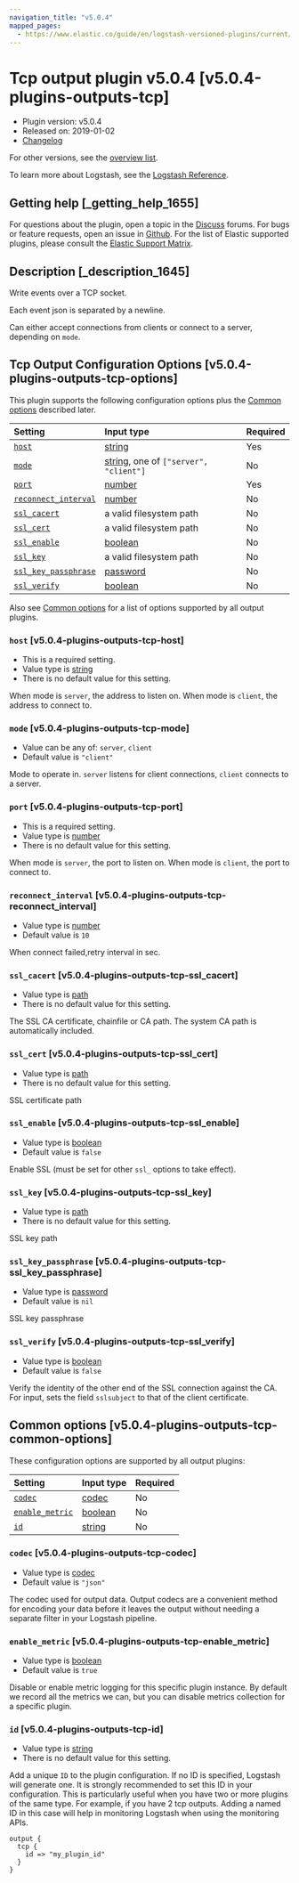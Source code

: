 ```yaml
---
navigation_title: "v5.0.4"
mapped_pages:
  - https://www.elastic.co/guide/en/logstash-versioned-plugins/current/v5.0.4-plugins-outputs-tcp.html
---
```


# Tcp output plugin v5.0.4 [v5.0.4-plugins-outputs-tcp]

* Plugin version: v5.0.4
* Released on: 2019-01-02
* [Changelog](https://github.com/logstash-plugins/logstash-output-tcp/blob/v5.0.4/CHANGELOG.md)

For other versions, see the [overview list](output-tcp-index.md).

To learn more about Logstash, see the [Logstash Reference](https://www.elastic.co/guide/en/logstash/current/index.html).

## Getting help [_getting_help_1655]

For questions about the plugin, open a topic in the [Discuss](http://discuss.elastic.co) forums. For bugs or feature requests, open an issue in [Github](https://github.com/logstash-plugins/logstash-output-tcp). For the list of Elastic supported plugins, please consult the [Elastic Support Matrix](https://www.elastic.co/support/matrix#matrix_logstash_plugins).

## Description [_description_1645]

Write events over a TCP socket.

Each event json is separated by a newline.

Can either accept connections from clients or connect to a server, depending on `mode`.

## Tcp Output Configuration Options [v5.0.4-plugins-outputs-tcp-options]

This plugin supports the following configuration options plus the [Common options](v5-0-4-plugins-outputs-tcp.md#v5.0.4-plugins-outputs-tcp-common-options) described later.

| Setting | Input type | Required |
| :- | :- | :- |
| [`host`](v5-0-4-plugins-outputs-tcp.md#v5.0.4-plugins-outputs-tcp-host) | [string](/lsr/value-types.md#string) | Yes |
| [`mode`](v5-0-4-plugins-outputs-tcp.md#v5.0.4-plugins-outputs-tcp-mode) | [string](/lsr/value-types.md#string), one of `["server", "client"]` | No |
| [`port`](v5-0-4-plugins-outputs-tcp.md#v5.0.4-plugins-outputs-tcp-port) | [number](/lsr/value-types.md#number) | Yes |
| [`reconnect_interval`](v5-0-4-plugins-outputs-tcp.md#v5.0.4-plugins-outputs-tcp-reconnect_interval) | [number](/lsr/value-types.md#number) | No |
| [`ssl_cacert`](v5-0-4-plugins-outputs-tcp.md#v5.0.4-plugins-outputs-tcp-ssl_cacert) | a valid filesystem path | No |
| [`ssl_cert`](v5-0-4-plugins-outputs-tcp.md#v5.0.4-plugins-outputs-tcp-ssl_cert) | a valid filesystem path | No |
| [`ssl_enable`](v5-0-4-plugins-outputs-tcp.md#v5.0.4-plugins-outputs-tcp-ssl_enable) | [boolean](/lsr/value-types.md#boolean) | No |
| [`ssl_key`](v5-0-4-plugins-outputs-tcp.md#v5.0.4-plugins-outputs-tcp-ssl_key) | a valid filesystem path | No |
| [`ssl_key_passphrase`](v5-0-4-plugins-outputs-tcp.md#v5.0.4-plugins-outputs-tcp-ssl_key_passphrase) | [password](/lsr/value-types.md#password) | No |
| [`ssl_verify`](v5-0-4-plugins-outputs-tcp.md#v5.0.4-plugins-outputs-tcp-ssl_verify) | [boolean](/lsr/value-types.md#boolean) | No |

Also see [Common options](v5-0-4-plugins-outputs-tcp.md#v5.0.4-plugins-outputs-tcp-common-options) for a list of options supported by all output plugins.

### `host` [v5.0.4-plugins-outputs-tcp-host]

* This is a required setting.
* Value type is [string](/lsr/value-types.md#string)
* There is no default value for this setting.

When mode is `server`, the address to listen on. When mode is `client`, the address to connect to.

### `mode` [v5.0.4-plugins-outputs-tcp-mode]

* Value can be any of: `server`, `client`
* Default value is `"client"`

Mode to operate in. `server` listens for client connections, `client` connects to a server.

### `port` [v5.0.4-plugins-outputs-tcp-port]

* This is a required setting.
* Value type is [number](/lsr/value-types.md#number)
* There is no default value for this setting.

When mode is `server`, the port to listen on. When mode is `client`, the port to connect to.

### `reconnect_interval` [v5.0.4-plugins-outputs-tcp-reconnect_interval]

* Value type is [number](/lsr/value-types.md#number)
* Default value is `10`

When connect failed,retry interval in sec.

### `ssl_cacert` [v5.0.4-plugins-outputs-tcp-ssl_cacert]

* Value type is [path](/lsr/value-types.md#path)
* There is no default value for this setting.

The SSL CA certificate, chainfile or CA path. The system CA path is automatically included.

### `ssl_cert` [v5.0.4-plugins-outputs-tcp-ssl_cert]

* Value type is [path](/lsr/value-types.md#path)
* There is no default value for this setting.

SSL certificate path

### `ssl_enable` [v5.0.4-plugins-outputs-tcp-ssl_enable]

* Value type is [boolean](/lsr/value-types.md#boolean)
* Default value is `false`

Enable SSL (must be set for other `ssl_` options to take effect).

### `ssl_key` [v5.0.4-plugins-outputs-tcp-ssl_key]

* Value type is [path](/lsr/value-types.md#path)
* There is no default value for this setting.

SSL key path

### `ssl_key_passphrase` [v5.0.4-plugins-outputs-tcp-ssl_key_passphrase]

* Value type is [password](/lsr/value-types.md#password)
* Default value is `nil`

SSL key passphrase

### `ssl_verify` [v5.0.4-plugins-outputs-tcp-ssl_verify]

* Value type is [boolean](/lsr/value-types.md#boolean)
* Default value is `false`

Verify the identity of the other end of the SSL connection against the CA. For input, sets the field `sslsubject` to that of the client certificate.

## Common options [v5.0.4-plugins-outputs-tcp-common-options]

These configuration options are supported by all output plugins:

| Setting | Input type | Required |
| :- | :- | :- |
| [`codec`](v5-0-4-plugins-outputs-tcp.md#v5.0.4-plugins-outputs-tcp-codec) | [codec](/lsr/value-types.md#codec) | No |
| [`enable_metric`](v5-0-4-plugins-outputs-tcp.md#v5.0.4-plugins-outputs-tcp-enable_metric) | [boolean](/lsr/value-types.md#boolean) | No |
| [`id`](v5-0-4-plugins-outputs-tcp.md#v5.0.4-plugins-outputs-tcp-id) | [string](/lsr/value-types.md#string) | No |

### `codec` [v5.0.4-plugins-outputs-tcp-codec]

* Value type is [codec](/lsr/value-types.md#codec)
* Default value is `"json"`

The codec used for output data. Output codecs are a convenient method for encoding your data before it leaves the output without needing a separate filter in your Logstash pipeline.

### `enable_metric` [v5.0.4-plugins-outputs-tcp-enable_metric]

* Value type is [boolean](/lsr/value-types.md#boolean)
* Default value is `true`

Disable or enable metric logging for this specific plugin instance. By default we record all the metrics we can, but you can disable metrics collection for a specific plugin.

### `id` [v5.0.4-plugins-outputs-tcp-id]

* Value type is [string](/lsr/value-types.md#string)
* There is no default value for this setting.

Add a unique `ID` to the plugin configuration. If no ID is specified, Logstash will generate one. It is strongly recommended to set this ID in your configuration. This is particularly useful when you have two or more plugins of the same type. For example, if you have 2 tcp outputs. Adding a named ID in this case will help in monitoring Logstash when using the monitoring APIs.

```
output {
  tcp {
    id => "my_plugin_id"
  }
}
```
